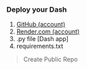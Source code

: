 ### Deploy your Dash

1. [GitHub (account)](https://github.com/)
2. [Render.com (account)](https://render.com/)
3. .py file [Dash app]
4. requirements.txt 

> Create Public Repo
